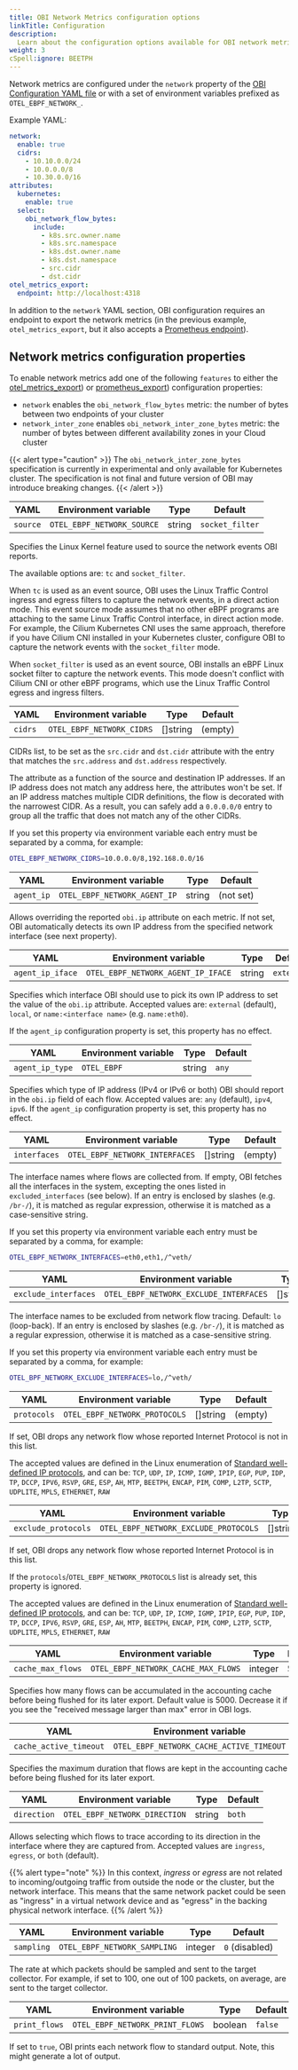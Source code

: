 ```yaml
---
title: OBI Network Metrics configuration options
linkTitle: Configuration
description:
  Learn about the configuration options available for OBI network metrics
weight: 3
cSpell:ignore: BEETPH
---
```


Network metrics are configured under the `network` property of the
[OBI Configuration YAML file](../../configure/options/) or with a set of
environment variables prefixed as `OTEL_EBPF_NETWORK_`.

Example YAML:

```yaml
network:
  enable: true
  cidrs:
    - 10.10.0.0/24
    - 10.0.0.0/8
    - 10.30.0.0/16
attributes:
  kubernetes:
    enable: true
  select:
    obi_network_flow_bytes:
      include:
        - k8s.src.owner.name
        - k8s.src.namespace
        - k8s.dst.owner.name
        - k8s.dst.namespace
        - src.cidr
        - dst.cidr
otel_metrics_export:
  endpoint: http://localhost:4318
```

In addition to the `network` YAML section, OBI configuration requires an
endpoint to export the network metrics (in the previous example,
`otel_metrics_export`, but it also accepts a
[Prometheus endpoint](../../configure/options/)).

## Network metrics configuration properties

To enable network metrics add one of the following `features` to either the
[otel_metrics_export](../../configure/export-data/)) or
[prometheus_export](../../configure/export-data/#prometheus-exporter-component))
configuration properties:

- `network` enables the `obi_network_flow_bytes` metric: the number of bytes
  between two endpoints of your cluster
- `network_inter_zone` enables `obi_network_inter_zone_bytes` metric: the number
  of bytes between different availability zones in your Cloud cluster

{{< alert type="caution" >}} The `obi_network_inter_zone_bytes` specification is
currently in experimental and only available for Kubernetes cluster. The
specification is not final and future version of OBI may introduce breaking
changes. {{< /alert >}}

| YAML     | Environment variable       | Type   | Default         |
| -------- | -------------------------- | ------ | --------------- |
| `source` | `OTEL_EBPF_NETWORK_SOURCE` | string | `socket_filter` |

Specifies the Linux Kernel feature used to source the network events OBI
reports.

The available options are: `tc` and `socket_filter`.

When `tc` is used as an event source, OBI uses the Linux Traffic Control ingress
and egress filters to capture the network events, in a direct action mode. This
event source mode assumes that no other eBPF programs are attaching to the same
Linux Traffic Control interface, in direct action mode. For example, the Cilium
Kubernetes CNI uses the same approach, therefore if you have Cilium CNI
installed in your Kubernetes cluster, configure OBI to capture the network
events with the `socket_filter` mode.

When `socket_filter` is used as an event source, OBI installs an eBPF Linux
socket filter to capture the network events. This mode doesn't conflict with
Cilium CNI or other eBPF programs, which use the Linux Traffic Control egress
and ingress filters.

| YAML    | Environment variable      | Type     | Default |
| ------- | ------------------------- | -------- | ------- |
| `cidrs` | `OTEL_EBPF_NETWORK_CIDRS` | []string | (empty) |

CIDRs list, to be set as the `src.cidr` and `dst.cidr` attribute with the entry
that matches the `src.address` and `dst.address` respectively.

The attribute as a function of the source and destination IP addresses. If an IP
address does not match any address here, the attributes won't be set. If an IP
address matches multiple CIDR definitions, the flow is decorated with the
narrowest CIDR. As a result, you can safely add a `0.0.0.0/0` entry to group all
the traffic that does not match any of the other CIDRs.

If you set this property via environment variable each entry must be separated
by a comma, for example:

```sh
OTEL_EBPF_NETWORK_CIDRS=10.0.0.0/8,192.168.0.0/16
```

| YAML       | Environment variable         | Type   | Default   |
| ---------- | ---------------------------- | ------ | --------- |
| `agent_ip` | `OTEL_EBPF_NETWORK_AGENT_IP` | string | (not set) |

Allows overriding the reported `obi.ip` attribute on each metric. If not set,
OBI automatically detects its own IP address from the specified network
interface (see next property).

| YAML             | Environment variable               | Type   | Default    |
| ---------------- | ---------------------------------- | ------ | ---------- |
| `agent_ip_iface` | `OTEL_EBPF_NETWORK_AGENT_IP_IFACE` | string | `external` |

Specifies which interface OBI should use to pick its own IP address to set the
value of the `obi.ip` attribute. Accepted values are: `external` (default),
`local`, or `name:<interface name>` (e.g. `name:eth0`).

If the `agent_ip` configuration property is set, this property has no effect.

| YAML            | Environment variable | Type   | Default |
| --------------- | -------------------- | ------ | ------- |
| `agent_ip_type` | `OTEL_EBPF`          | string | `any`   |

Specifies which type of IP address (IPv4 or IPv6 or both) OBI should report in
the `obi.ip` field of each flow. Accepted values are: `any` (default), `ipv4`,
`ipv6`. If the `agent_ip` configuration property is set, this property has no
effect.

| YAML         | Environment variable           | Type     | Default |
| ------------ | ------------------------------ | -------- | ------- |
| `interfaces` | `OTEL_EBPF_NETWORK_INTERFACES` | []string | (empty) |

The interface names where flows are collected from. If empty, OBI fetches all
the interfaces in the system, excepting the ones listed in `excluded_interfaces`
(see below). If an entry is enclosed by slashes (e.g. `/br-/`), it is matched as
regular expression, otherwise it is matched as a case-sensitive string.

If you set this property via environment variable each entry must be separated
by a comma, for example:

```sh
OTEL_EBPF_NETWORK_INTERFACES=eth0,eth1,/^veth/
```

| YAML                 | Environment variable                   | Type     | Default |
| -------------------- | -------------------------------------- | -------- | ------- |
| `exclude_interfaces` | `OTEL_EBPF_NETWORK_EXCLUDE_INTERFACES` | []string | `lo`    |

The interface names to be excluded from network flow tracing. Default: `lo`
(loop-back). If an entry is enclosed by slashes (e.g. `/br-/`), it is matched as
a regular expression, otherwise it is matched as a case-sensitive string.

If you set this property via environment variable each entry must be separated
by a comma, for example:

```sh
OTEL_BPF_NETWORK_EXCLUDE_INTERFACES=lo,/^veth/
```

| YAML        | Environment variable          | Type     | Default |
| ----------- | ----------------------------- | -------- | ------- |
| `protocols` | `OTEL_EBPF_NETWORK_PROTOCOLS` | []string | (empty) |

If set, OBI drops any network flow whose reported Internet Protocol is not in
this list.

The accepted values are defined in the Linux enumeration of
[Standard well-defined IP protocols](https://elixir.bootlin.com/linux/v6.8.7/source/include/uapi/linux/in.h#L28),
and can be: `TCP`, `UDP`, `IP`, `ICMP`, `IGMP`, `IPIP`, `EGP`, `PUP`, `IDP`,
`TP`, `DCCP`, `IPV6`, `RSVP`, `GRE`, `ESP`, `AH`, `MTP`, `BEETPH`, `ENCAP`,
`PIM`, `COMP`, `L2TP`, `SCTP`, `UDPLITE`, `MPLS`, `ETHERNET`, `RAW`

| YAML                | Environment variable                  | Type     | Default |
| ------------------- | ------------------------------------- | -------- | ------- |
| `exclude_protocols` | `OTEL_EBPF_NETWORK_EXCLUDE_PROTOCOLS` | []string | (empty) |

If set, OBI drops any network flow whose reported Internet Protocol is in this
list.

If the `protocols`/`OTEL_EBPF_NETWORK_PROTOCOLS` list is already set, this
property is ignored.

The accepted values are defined in the Linux enumeration of
[Standard well-defined IP protocols](https://elixir.bootlin.com/linux/v6.8.7/source/include/uapi/linux/in.h#L28),
and can be: `TCP`, `UDP`, `IP`, `ICMP`, `IGMP`, `IPIP`, `EGP`, `PUP`, `IDP`,
`TP`, `DCCP`, `IPV6`, `RSVP`, `GRE`, `ESP`, `AH`, `MTP`, `BEETPH`, `ENCAP`,
`PIM`, `COMP`, `L2TP`, `SCTP`, `UDPLITE`, `MPLS`, `ETHERNET`, `RAW`

| YAML              | Environment variable                | Type    | Default |
| ----------------- | ----------------------------------- | ------- | ------- |
| `cache_max_flows` | `OTEL_EBPF_NETWORK_CACHE_MAX_FLOWS` | integer | `5000`  |

Specifies how many flows can be accumulated in the accounting cache before being
flushed for its later export. Default value is 5000. Decrease it if you see the
"received message larger than max" error in OBI logs.

| YAML                   | Environment variable                     | Type     | Default |
| ---------------------- | ---------------------------------------- | -------- | ------- |
| `cache_active_timeout` | `OTEL_EBPF_NETWORK_CACHE_ACTIVE_TIMEOUT` | duration | `5s`    |

Specifies the maximum duration that flows are kept in the accounting cache
before being flushed for its later export.

| YAML        | Environment variable          | Type   | Default |
| ----------- | ----------------------------- | ------ | ------- |
| `direction` | `OTEL_EBPF_NETWORK_DIRECTION` | string | `both`  |

Allows selecting which flows to trace according to its direction in the
interface where they are captured from. Accepted values are `ingress`, `egress`,
or `both` (default).

{{% alert type="note" %}} In this context, _ingress_ or _egress_ are not related
to incoming/outgoing traffic from outside the node or the cluster, but the
network interface. This means that the same network packet could be seen as
"ingress" in a virtual network device and as "egress" in the backing physical
network interface. {{% /alert %}}

| YAML       | Environment variable         | Type    | Default        |
| ---------- | ---------------------------- | ------- | -------------- |
| `sampling` | `OTEL_EBPF_NETWORK_SAMPLING` | integer | `0` (disabled) |

The rate at which packets should be sampled and sent to the target collector.
For example, if set to 100, one out of 100 packets, on average, are sent to the
target collector.

| YAML          | Environment variable            | Type    | Default |
| ------------- | ------------------------------- | ------- | ------- |
| `print_flows` | `OTEL_EBPF_NETWORK_PRINT_FLOWS` | boolean | `false` |

If set to `true`, OBI prints each network flow to standard output. Note, this
might generate a lot of output.
